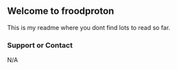 ## Welcome to froodproton

This is my readme where you dont find lots to read so far. 

### Support or Contact

N/A
